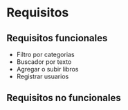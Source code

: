 # Requisitos

## Requisitos funcionales
- Filtro por categorias
- Buscador por texto
- Agregar o subir libros
- Registrar usuarios

## Requisitos no funcionales
